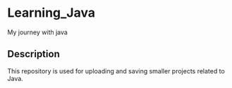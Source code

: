 # Learning_Java
My journey with java 

## Description
This repository is used for uploading and saving smaller projects related to Java.

